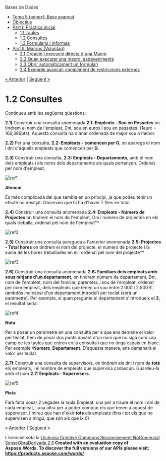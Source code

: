 Bases de Dades

- [Tema 5 (annex): Base avançat](index.md)
- [Objectius](objectius.md)
- [Part I: Pràctica inicial](part_i_prctica_inicial.md) 
  - [1.1 Taules](11_taules.md)
  - [1.2 Consultes](12_consultes.md)
  - [1.3 Formularis i Informes](13_formularis_i_informes.md)
- [Part II: Macros (Voluntari)](part_ii_macros_voluntari.md) 
  - [2.1 Creació i execució directa d'una Macro](21_creaci_i_execuci_directa_duna_macro.md)
  - [2.2 Quan executar una macro: esdeveniments](22_quan_executar_una_macro_esdeveniments.md)
  - [2.3 Obrir automàticament un formulari](23_obrir_automticament_un_formulari.md)
  - [2.4 Exemple avançat: compliment de restriccions externes](24_exemple_avanat_compliment_de_restriccions_externes.md)

[« Anterior](11_taules.md) | [Següent »](13_formularis_i_informes.md)
# <a name="main"></a>**1.2 Consultes**
Continueu amb les següents qüestions:

**2.1)** Construir una consulta anomenada **2.1: Empleats - Sou en Pessetes** on tindrem el nom de l'empleat, Dni, sou en euros i sou en pessetes. (1euro = 166,386pts). Aquesta consulta ha d'anar ordenada de major sou a menor.



**2.2)** Fer una consulta, **2.2: Empleats - comencen per G**, on aparega el nom i dni d'aquells empleats que comencen per **G**.



**2.3)** Construir una consulta, **2.3: Empleats - Departaments**, amb el nom dels empleats i els noms dels departaments als quals pertanyen. Ordenat per nom d'empleat.

![ref1]

**Atenció**

És més complicada del que sembla en un principi, ja que podeu tenir un efecte no desitjat. Observeu que hi ha d'haver 7 files en total.



**2.4)** Construir una consulta anomenada **2.4: Empleats - Número de Projectes** on tindrem el nom de l'empleat, Dni i número de projectes en els quals treballa, ordenat pel nom de l'empleat** 

![ref2]

**2.5)** Construir una consulta pareguda a l'anterior anomenada **2.5: Projectes - Total hores** on tindrem el nom del projecte, el número de projecte i la suma de les hores treballades en ell, ordenat pel nom del projecte** 

![ref3]

**2.6)** Construir una consulta anomenada **2.6: Familiars dels empleats amb sous mitjans d'un departament**, on tindrem número de departament, Dni, nom de l'empleat, nom del familiar, parentesc i sou de l'empleat, ordenat per nom empleat, dels empleats que tenen un sou entre 2.000 i 2.500 €. (ambdós inclosos) d'un departament introduït per teclat (serà un paràmetre). Per exemple, si quan pregunte el departament s'introdueix el **3**, el resultat seria:

![ref4]

**Nota**

Per a posar un paràmetre en una consulta per a que ens demane el valor per teclat, hem de posar dos punts davant d'un nom que no siga com cap camp de les taules que entren en la consulta i que no tinga espais en blanc. Per exemple **:Numero\_Departament**. D'aquesta manera, ens demanarà el valor per teclat.

**2.7)** Construir una consulta de supervisors, on tindrem els dni i nom de **tots** els empleats, i el nombre de empleats que supervisa cadascun. Guardeu-la amb el nom **2.7: Empleats - Supervisors**.

![ref5]

**Pista**

Farà falta posar 2 vegades la taula Empleat, una per a traure el nom i dni de cada empleat, i una altra per a poder comptar els que tenen a aquest de supervisor. I mireu que han d'eixir **tots** els empleats (fins i tot els que no supervisen a ningú, que són als que ix 0) 

[« Anterior](11_taules.md) | [Següent »](13_formularis_i_informes.md)

Llicenciat sota la [Llicència Creative Commons Reconeixement NoComercial SenseObraDerivada 2.5](http://creativecommons.org/licenses/by-nc-nd/2.5/)
**Created with an evaluation copy of Aspose.Words. To discover the full versions of our APIs please visit: https://products.aspose.com/words/**

[ref1]: 12_consultes.002.png
[ref2]: 12_consultes.003.png
[ref3]: 12_consultes.004.png
[ref4]: 12_consultes.005.png
[ref5]: 12_consultes.006.png

